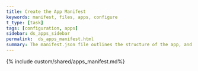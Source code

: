 ```yaml
---
title: Create the App Manifest
keywords: manifest, files, apps, configure
t_type: [task]
tags: [configuration, apps]
sidebar: ds_apps_sidebar
permalink:  ds_apps_manifest.html
summary: The manifest.json file outlines the structure of the app, and provides pertinent information about locales, authorship, and more. It must exist for each app and must live at the root of the application's zip file.
---
```

{% include custom/shared/apps_manifest.md%}
